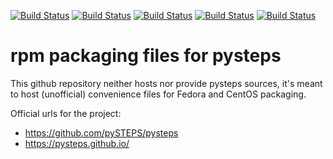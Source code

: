 [![Build Status](https://simc.arpae.it/moncic-ci/python-pysteps-rpm/rocky8.png)](https://simc.arpae.it/moncic-ci/python-pysteps-rpm/)
[![Build Status](https://simc.arpae.it/moncic-ci/python-pysteps-rpm/rocky9.png)](https://simc.arpae.it/moncic-ci/python-pysteps-rpm/)
[![Build Status](https://simc.arpae.it/moncic-ci/python-pysteps-rpm/fedora36.png)](https://simc.arpae.it/moncic-ci/python-pysteps-rpm/)
[![Build Status](https://simc.arpae.it/moncic-ci/python-pysteps-rpm/fedora38.png)](https://simc.arpae.it/moncic-ci/python-pysteps-rpm/)
[![Build Status](https://copr.fedorainfracloud.org/coprs/simc/stable/package/python-pysteps/status_image/last_build.png)](https://copr.fedorainfracloud.org/coprs/simc/stable/package/python-pysteps/)

# rpm packaging files for pysteps

This github repository neither hosts nor provide pysteps sources, it's meant to
host (unofficial) convenience files for Fedora and CentOS packaging.

Official urls for the project:
 * https://github.com/pySTEPS/pysteps
 * https://pysteps.github.io/
